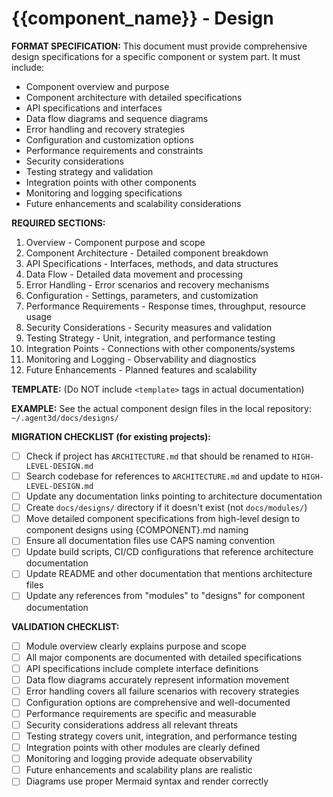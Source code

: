# {{component_name}} - Design

**FORMAT SPECIFICATION:** This document must provide comprehensive design specifications for a specific component or system part. It must include:
- Component overview and purpose
- Component architecture with detailed specifications
- API specifications and interfaces
- Data flow diagrams and sequence diagrams
- Error handling and recovery strategies
- Configuration and customization options
- Performance requirements and constraints
- Security considerations
- Testing strategy and validation
- Integration points with other components
- Monitoring and logging specifications
- Future enhancements and scalability considerations

**REQUIRED SECTIONS:**
1. Overview - Component purpose and scope
2. Component Architecture - Detailed component breakdown
3. API Specifications - Interfaces, methods, and data structures
4. Data Flow - Detailed data movement and processing
5. Error Handling - Error scenarios and recovery mechanisms
6. Configuration - Settings, parameters, and customization
7. Performance Requirements - Response times, throughput, resource usage
8. Security Considerations - Security measures and validation
9. Testing Strategy - Unit, integration, and performance testing
10. Integration Points - Connections with other components/systems
11. Monitoring and Logging - Observability and diagnostics
12. Future Enhancements - Planned features and scalability

**TEMPLATE:** (Do NOT include `<template>` tags in actual documentation)
<template>
# {{component_name}} - Design

## Overview

This document provides the design specifications for the {{component_name}}, which {{component_purpose}}.

## Component Architecture

### Core Components

#### 1. {{component_name}}
- **Purpose**: {{component_purpose}}
- **Interface**: {{component_interface}}
- **Responsibilities**: {{component_responsibilities}}

#### 2. {{component_name}}
- **Purpose**: {{component_purpose}}
- **Interface**: {{component_interface}}
- **Responsibilities**: {{component_responsibilities}}

### Component Relationships

```mermaid
{{component_diagram}}
```

## API Specifications

### {{api_name}} API

```{{language}}
{{api_specification}}
```

### Data Structures

```{{language}}
{{data_structures}}
```

## Data Flow

### {{flow_name}} Flow

```mermaid
{{data_flow_diagram}}
```

{{data_flow_description}}

## Error Handling

### Error Categories

1. **{{error_category}}**
   - {{error_description}}
   - **Recovery Strategy**: {{recovery_strategy}}

2. **{{error_category}}**
   - {{error_description}}
   - **Recovery Strategy**: {{recovery_strategy}}

### Error Recovery Mechanisms

- **{{mechanism_name}}**: {{mechanism_description}}
- **{{mechanism_name}}**: {{mechanism_description}}

## Configuration

### Default Settings
- **{{setting_name}}**: {{setting_value}} - {{setting_description}}
- **{{setting_name}}**: {{setting_value}} - {{setting_description}}

### Environment Variables
- `{{ENV_VAR_NAME}}`: {{env_var_description}}
- `{{ENV_VAR_NAME}}`: {{env_var_description}}

### Configuration Schema

```{{format}}
{{configuration_schema}}
```

## Performance Requirements

### Response Times
- {{operation_name}}: < {{time_limit}}
- {{operation_name}}: < {{time_limit}}

### Resource Usage
- Memory: < {{memory_limit}}
- CPU: < {{cpu_limit}}
- Network: {{network_requirements}}

### Throughput
- {{metric_name}}: {{throughput_requirement}}
- {{metric_name}}: {{throughput_requirement}}

## Security Considerations

### {{security_aspect}}
- {{security_requirement}}
- {{security_implementation}}

### {{security_aspect}}
- {{security_requirement}}
- {{security_implementation}}

## Testing Strategy

### Unit Tests
- {{test_category}}: {{test_description}}
- {{test_category}}: {{test_description}}

### Integration Tests
- {{integration_scenario}}: {{test_description}}
- {{integration_scenario}}: {{test_description}}

### Performance Tests
- {{performance_scenario}}: {{test_description}}
- {{performance_scenario}}: {{test_description}}

## Integration Points

### External Dependencies
- **{{dependency_name}}**: {{dependency_description}}
- **{{dependency_name}}**: {{dependency_description}}

### Internal Module Connections
- **{{module_name}}**: {{connection_description}}
- **{{module_name}}**: {{connection_description}}

## Monitoring and Logging

### Log Levels
- **{{log_level}}**: {{log_description}}
- **{{log_level}}**: {{log_description}}

### Metrics
- {{metric_name}}: {{metric_description}}
- {{metric_name}}: {{metric_description}}

### Health Checks
- {{health_check_name}}: {{health_check_description}}
- {{health_check_name}}: {{health_check_description}}

## Future Enhancements

### Planned Features
- {{feature_name}}: {{feature_description}}
- {{feature_name}}: {{feature_description}}

### Scalability Considerations
- {{scalability_aspect}}: {{scalability_plan}}
- {{scalability_aspect}}: {{scalability_plan}}

### Technical Debt
- {{debt_item}}: {{debt_description}}
- {{debt_item}}: {{debt_description}}
</template>

**EXAMPLE:** See the actual component design files in the local repository: `~/.agent3d/docs/designs/`

**MIGRATION CHECKLIST (for existing projects):**
- [ ] Check if project has `ARCHITECTURE.md` that should be renamed to `HIGH-LEVEL-DESIGN.md`
- [ ] Search codebase for references to `ARCHITECTURE.md` and update to `HIGH-LEVEL-DESIGN.md`
- [ ] Update any documentation links pointing to architecture documentation
- [ ] Create `docs/designs/` directory if it doesn't exist (not `docs/modules/`)
- [ ] Move detailed component specifications from high-level design to component designs using {COMPONENT}.md naming
- [ ] Ensure all documentation files use CAPS naming convention
- [ ] Update build scripts, CI/CD configurations that reference architecture documentation
- [ ] Update README and other documentation that mentions architecture files
- [ ] Update any references from "modules" to "designs" for component documentation

**VALIDATION CHECKLIST:**
- [ ] Module overview clearly explains purpose and scope
- [ ] All major components are documented with detailed specifications
- [ ] API specifications include complete interface definitions
- [ ] Data flow diagrams accurately represent information movement
- [ ] Error handling covers all failure scenarios with recovery strategies
- [ ] Configuration options are comprehensive and well-documented
- [ ] Performance requirements are specific and measurable
- [ ] Security considerations address all relevant threats
- [ ] Testing strategy covers unit, integration, and performance testing
- [ ] Integration points with other modules are clearly defined
- [ ] Monitoring and logging provide adequate observability
- [ ] Future enhancements and scalability plans are realistic
- [ ] Diagrams use proper Mermaid syntax and render correctly
